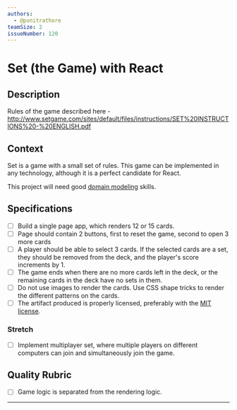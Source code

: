 ```yaml
---
authors:
  - @punitrathore
teamSize: 2
issueNumber: 120
---
```


# Set (the Game) with React

## Description

Rules of the game described here - http://www.setgame.com/sites/default/files/instructions/SET%20INSTRUCTIONS%20-%20ENGLISH.pdf

## Context

Set is a game with a small set of rules. This game can be implemented in any technology, although it is a perfect candidate for React.

This project will need good [domain modeling](https://en.wikipedia.org/wiki/Domain_model) skills.

## Specifications

- [ ] Build a single page app, which renders 12 or 15 cards.
- [ ] Page should contain 2 buttons, first to reset the game, second to open 3 more cards
- [ ] A player should be able to select 3 cards. If the selected cards are a set, they should be removed from the deck, and the player's score increments by 1.
- [ ] The game ends when there are no more cards left in the deck, or the remaining cards in the deck have no sets in them.
- [ ] Do not use images to render the cards. Use CSS shape tricks to render the different patterns on the cards.
- [ ] The artifact produced is properly licensed, preferably with the [MIT license][mit-license].

### Stretch

- [ ] Implement multiplayer set, where multiple players on different computers can join and simultaneously join the game.

## Quality Rubric

- [ ] Game logic is separated from the rendering logic.

---






[mit-license]: https://opensource.org/licenses/MIT
